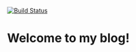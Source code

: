 [![Build Status](https://travis-ci.org/Caitlin-cooling/Blog.svg?branch=master)](https://travis-ci.org/Caitlin-cooling/Blog)

# Welcome to my blog!
